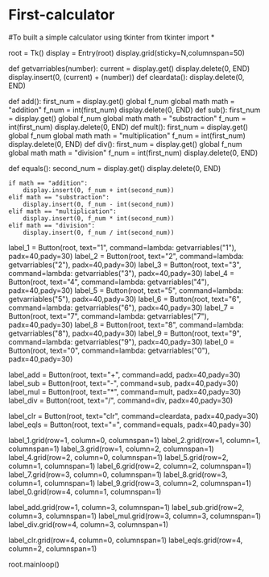 # First-calculator
#To built a simple calculator using tkinter
from tkinter import *

root = Tk()
display = Entry(root)
display.grid(sticky=N,columnspan=50)

def getvarriables(number):
	current = display.get()
	display.delete(0, END)
	display.insert(0, (current) + (number))
def cleardata():
	display.delete(0, END)

def add():
	first_num = display.get()
	global f_num
	global math
	math = "addition"
	f_num = int(first_num)
	display.delete(0, END)
def sub():
	first_num = display.get()
	global f_num
	global math
	math = "substraction"
	f_num = int(first_num)
	display.delete(0, END)
def mult():
	first_num = display.get()
	global f_num
	global math
	math = "multiplication"
	f_num = int(first_num)
	display.delete(0, END)
def div():
	first_num = display.get()
	global f_num
	global math
	math = "division"
	f_num = int(first_num)
	display.delete(0, END)


def equals():
	second_num = display.get()
	display.delete(0, END)


	if math == "addition":
		display.insert(0, f_num + int(second_num))
	elif math == "substraction":
		display.insert(0, f_num - int(second_num))
	elif math == "multiplication":
		display.insert(0, f_num * int(second_num))
	elif math == "division":
		display.insert(0, f_num / int(second_num))   		
	

label_1 = Button(root, text="1", command=lambda: getvarriables("1"), padx=40,pady=30)
label_2 = Button(root, text="2", command=lambda: getvarriables("2"), padx=40,pady=30)
label_3 = Button(root, text="3", command=lambda: getvarriables("3"), padx=40,pady=30)
label_4 = Button(root, text="4", command=lambda: getvarriables("4"), padx=40,pady=30)
label_5 = Button(root, text="5", command=lambda: getvarriables("5"), padx=40,pady=30)
label_6 = Button(root, text="6", command=lambda: getvarriables("6"), padx=40,pady=30)
label_7 = Button(root, text="7", command=lambda: getvarriables("7"), padx=40,pady=30)
label_8 = Button(root, text="8", command=lambda: getvarriables("8"), padx=40,pady=30)
label_9 = Button(root, text="9", command=lambda: getvarriables("9"), padx=40,pady=30)
label_0 = Button(root, text="0", command=lambda: getvarriables("0"), padx=40,pady=30)

label_add = Button(root, text="+", command=add, padx=40,pady=30)
label_sub = Button(root, text="-", command=sub, padx=40,pady=30)
label_mul = Button(root, text="*", command=mult, padx=40,pady=30)
label_div = Button(root, text="/", command=div, padx=40,pady=30)

label_clr = Button(root, text="clr", command=cleardata, padx=40,pady=30)
label_eqls = Button(root, text="=", command=equals, padx=40,pady=30)



label_1.grid(row=1, column=0, columnspan=1)
label_2.grid(row=1, column=1, columnspan=1)
label_3.grid(row=1, column=2, columnspan=1)
label_4.grid(row=2, column=0, columnspan=1)
label_5.grid(row=2, column=1, columnspan=1)
label_6.grid(row=2, column=2, columnspan=1)
label_7.grid(row=3, column=0, columnspan=1)
label_8.grid(row=3, column=1, columnspan=1)
label_9.grid(row=3, column=2, columnspan=1)
label_0.grid(row=4, column=1, columnspan=1)

label_add.grid(row=1, column=3, columnspan=1)
label_sub.grid(row=2, column=3, columnspan=1)
label_mul.grid(row=3, column=3, columnspan=1)
label_div.grid(row=4, column=3, columnspan=1)

label_clr.grid(row=4, column=0, columnspan=1)
label_eqls.grid(row=4, column=2, columnspan=1)

root.mainloop()

